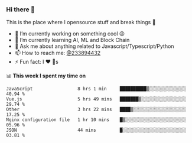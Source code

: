 ### Hi there 👋

<!--
**a233894432/a233894432** is a ✨ _special_ ✨ repository because its `README.md` (this file) appears on your GitHub profile.

Here are some ideas to get you started:

- 🔭 I’m currently working on ...
- 🌱 I’m currently learning ...
- 👯 I’m looking to collaborate on ...
- 🤔 I’m looking for help with ...
- 💬 Ask me about ...
- 📫 How to reach me: ...
- 😄 Pronouns: ...
- ⚡ Fun fact: ...
-->
 
 
This is the place where I opensource stuff and break things :rofl:

- 🔭 I’m currently working on something cool :wink:
- 🌱 I’m currently learning AI, ML and Block Chain
- 💬 Ask me about anything related to Javascript/Typescript/Python
- 📫 How to reach me: [@233894432](https://twitter.com/233894432)
- ⚡ Fun fact: I :heart: :dog:s

📊 **This week I spent my time on**
<!--START_SECTION:waka-->
```text
JavaScript                 8 hrs 1 min     ██████████▒░░░░░░░░░░░░░░   40.94 % 
Vue.js                     5 hrs 49 mins   ███████▒░░░░░░░░░░░░░░░░░   29.74 % 
Other                      3 hrs 22 mins   ████▒░░░░░░░░░░░░░░░░░░░░   17.25 % 
Nginx configuration file   1 hr 10 mins    █▒░░░░░░░░░░░░░░░░░░░░░░░   05.96 % 
JSON                       44 mins         █░░░░░░░░░░░░░░░░░░░░░░░░   03.81 % 
```
<!--END_SECTION:waka-->
